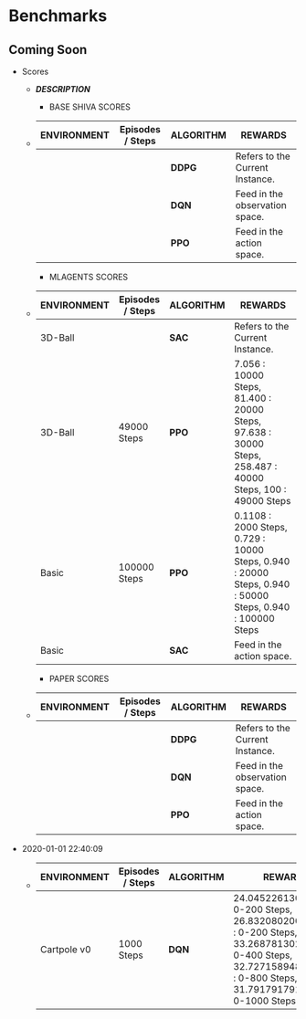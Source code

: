 # Benchmarks 
## Coming Soon

*   Scores
    -   ***DESCRIPTION***
        +  BASE SHIVA SCORES
    -   | ENVIRONMENT |Episodes / Steps|   ALGORITHM   |   REWARDS   |
        |---|---|       ---     |       ---       |
        |||    **DDPG**   | Refers to the Current Instance. |
        |||   **DQN**   |Feed in the observation space. |
        |||    **PPO**   | Feed in the action space.  |

        +   MLAGENTS SCORES
    -   | ENVIRONMENT| Episodes / Steps| ALGORITHM   |   REWARDS   |
        |---|---|       ---     |       ---       |
        |3D-Ball| |   **SAC**   | Refers to the Current Instance. |
        |3D-Ball| 49000 Steps | **PPO**   |  7.056 : 10000 Steps,  81.400 : 20000 Steps, 97.638 : 30000 Steps, 258.487 : 40000 Steps, 100 : 49000 Steps|
        |Basic| 100000 Steps |   **PPO**   | 0.1108 : 2000 Steps, 0.729 : 10000 Steps, 0.940 : 20000 Steps, 0.940  : 50000 Steps, 0.940 : 100000 Steps|
        |Basic|  |  **SAC**   | Feed in the action space.  |
        +   PAPER SCORES

    -   | ENVIRONMENT |Episodes / Steps|   ALGORITHM   |   REWARDS   |
        |---|---|       ---     |       ---       |
        |||    **DDPG**   | Refers to the Current Instance. |
        |||   **DQN**   |Feed in the observation space. |
        |||    **PPO**   | Feed in the action space.  |



* 2020-01-01 22:40:09
     - | ENVIRONMENT |Episodes / Steps|   ALGORITHM   |   REWARDS   |
       |---|---|       ---     |       ---       |
       |Cartpole v0|1000 Steps|       **DQN**     |       24.045226130653266: 0-200 Steps, 26.832080200501252 : 0-200 Steps, 33.26878130217028 : 0-400 Steps, 32.727158948685855 : 0-800 Steps, 31.79179179179179 : 0-1000 Steps       |